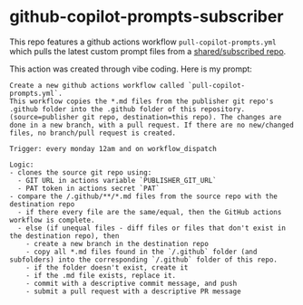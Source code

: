 # github-copilot-prompts-subscriber
This repo features a github actions workflow `pull-copilot-prompts.yml` which pulls the latest custom prompt files from a [shared/subscribed repo](https://github.com/raffertyuy/github-copilot-prompts).

This action was created through vibe coding. Here is my prompt:
```
Create a new github actions workflow called `pull-copilot-prompts.yml`.
This workflow copies the *.md files from the publisher git repo's .github folder into the .github folder of this repository. (source=publisher git repo, destination=this repo). The changes are done in a new branch, with a pull request. If there are no new/changed files, no branch/pull request is created.

Trigger: every monday 12am and on workflow_dispatch

Logic:
- clones the source git repo using:
  - GIT URL in actions variable `PUBLISHER_GIT_URL`
  - PAT token in actions secret `PAT`
- compare the /.github/**/*.md files from the source repo with the destination repo
  - if there every file are the same/equal, then the GitHub actions workflow is complete.
  - else (if unequal files - diff files or files that don't exist in the destination repo), then
    - create a new branch in the destination repo
    - copy all *.md files found in the `/.github` folder (and subfolders) into the corresponding `/.github` folder of this repo.
    - if the folder doesn't exist, create it
    - if the .md file exists, replace it. 
    - commit with a descriptive commit message, and push
    - submit a pull request with a descriptive PR message
```